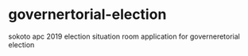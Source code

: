 # governertorial-election
sokoto apc 2019 election situation room application for governeretorial election
